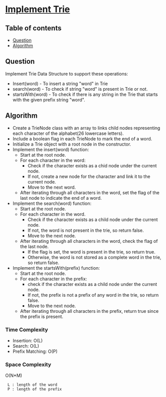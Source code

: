 # [Implement Trie](https://www.codingninjas.com/studio/problems/implement-trie_8230696?challengeSlug=striver-sde-challenge&leftPanelTab=0)

## Table of contents

- [Question](#question)
- [Algorithm](#algorithm)

## Question
Implement Trie Data Structure to support these operations:
- Insert(word) - To insert a string "word" in Trie 
- search(word) - To check if string "word" is present in Trie or not.
- startsWith(word) - To check if there is any string in the Trie that starts with the given prefix string "word".

## Algorithm
- Create a TrieNode class with an array to links child nodes representing each character of the alphabet(26 lowercase letters).
- Include a boolean flag in each TrieNode to mark the end of a word.
- Initialize a Trie object with a root node in the constructor.
- Implement the insert(word) function:
    - Start at the root node.
    - For each character in the word:
        - Check if the character exists as a chid node under the current node.
        - If not, create a new node for the character and link it to the current node.
        - Move to the next word.
    - After iterating through all characters in the word, set the flag of the last node to indicate the end of a word.
- Implement the search(word) function:
    - Start at the root node.
    - For each character in the word.
        - Check if the character exists as a child node under the current node.
        - If not, the word is not present in the trie, so return false.
        - Move to the next node.
    - After iterating through all characters in the word, check the flag of the last node.
        - If the flag is set, the word is present in the trie, so return true.
        - Otherwise, the word is not stored as a complete word in the trie, so return false.
- Implement the startsWith(prefix) function:
    - Start at the root node.
    - For each character in the prefix:
        - check if the character exists as a child node under the current node.
        - If not, the prefix is not a prefix of any word in the trie, so return false.
        - Move to the next node.
    - After iterating through all characters in the prefix, return true since the prefix is present.

### Time Complexity
- Insertion: O(L)
- Search: O(L)
- Prefix Matching: O(P)

### Space Complexity
O(N*M) </br>

<code> L : length of the word </br>
P : length of the prefix </code> 
